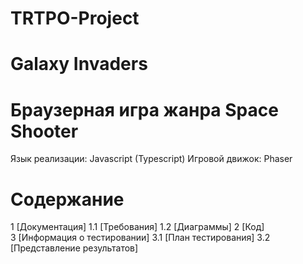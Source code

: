 # TRTPO-Project 
# Galaxy Invaders
# Браузерная игра жанра Space Shooter  
Язык реализации: Javascript (Typescript) 
Игровой движок: Phaser

# Содержание
1 [Документация]
1.1 [Требования]
1.2 [Диаграммы]
2 [Код]  
3 [Информация о тестировании]
3.1 [План тестирования]
3.2 [Представление результатов] 
